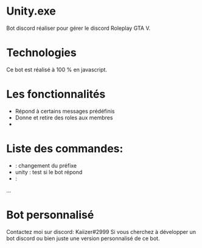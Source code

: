 # Unity.exe

Bot discord réaliser pour gérer le discord Roleplay GTA V.

# Technologies

Ce bot est réalisé à 100 % en javascript.

# Les fonctionnalités

- Répond à certains messages prédéfinis
- Donne et retire des roles aux membres
- 

# Liste des commandes:


- : changement du préfixe
- unity : test si le bot répond
- :

...

# Bot personnalisé

Contactez moi sur discord: Kaiizer#2999 
Si vous cherchez à développer un bot discord ou bien juste une version personnalisé de ce bot.